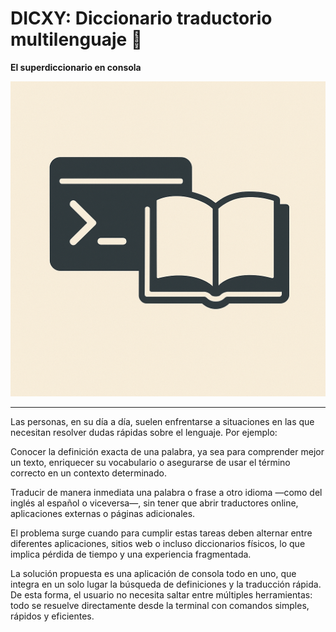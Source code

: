 # DICXY: Diccionario traductorio multilenguaje 📖

**El superdiccionario en consola**

![imagen_DICVY](./Readme_images/console-dictionary_logo.png)

<hr>

Las personas, en su día a día, suelen enfrentarse a situaciones en las que necesitan resolver dudas rápidas sobre el lenguaje.
Por ejemplo:

Conocer la definición exacta de una palabra, ya sea para comprender mejor un texto, enriquecer su vocabulario o asegurarse de usar el término correcto en un contexto determinado.

Traducir de manera inmediata una palabra o frase a otro idioma —como del inglés al español o viceversa—, sin tener que abrir traductores online, aplicaciones externas o páginas adicionales.

El problema surge cuando para cumplir estas tareas deben alternar entre diferentes aplicaciones, sitios web o incluso diccionarios físicos, lo que implica pérdida de tiempo y una experiencia fragmentada.

La solución propuesta es una aplicación de consola todo en uno, que integra en un solo lugar la búsqueda de definiciones y la traducción rápida. De esta forma, el usuario no necesita saltar entre múltiples herramientas: todo se resuelve directamente desde la terminal con comandos simples, rápidos y eficientes.